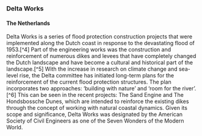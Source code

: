 ### Delta Works
#### The Netherlands

Delta Works is a series of flood protection construction projects that were implemented along the Dutch coast in response to the devastating flood of 1953.[^4] Part of the engineering works was the construction and reinforcement of numerous dikes and levees that have completely changed the Dutch landscape and have become a cultural and historical part of the landscape.[^5] With the increase in research on climate change and sea-level rise, the Delta committee has initiated long-term plans for the reinforcement of the current flood protection structures. The plan incorporates two approaches: ‘building with nature’ and ‘room for the river’.[^6] This can be seen in the recent projects: The Sand Engine and The Hondsbossche Dunes, which are intended to reinforce the existing dikes through the concept of working with natural coastal dynamics. Given its scope and significance, Delta Works was designated by the American Society of Civil Engineers as one of the Seven Wonders of the Modern World. 